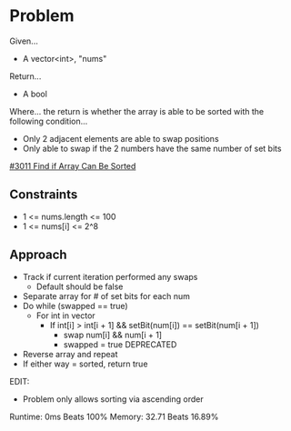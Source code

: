 
# Problem
Given...
- A vector\<int>, "nums"

Return...
- A bool

Where...
the return is whether the array is able to be sorted with the following 
condition...
- Only 2 adjacent elements are able to swap positions
- Only able to swap if the 2 numbers have the same number of set bits

[#3011 Find if Array Can Be Sorted](https://leetcode.com/problems/find-if-array-can-be-sorted/description/)

## Constraints
- 1 <= nums.length <= 100
- 1 <= nums\[i] <= 2^8

## Approach
- Track if current iteration performed any swaps
    - Default should be false
- Separate array for # of set bits for each num
- Do while \(swapped == true)
    - For int in vector
        - If int\[i] > int\[i + 1] && setBit\(num\[i]) == setBit\(num\[i + 1])
            - swap num\[i] && num\[i + 1]
            - swapped = true
DEPRECATED
- Reverse array and repeat
- If either way = sorted, return true

EDIT:
- Problem only allows sorting via ascending order

Runtime: 0ms Beats 100%
Memory: 32.71 Beats 16.89%
